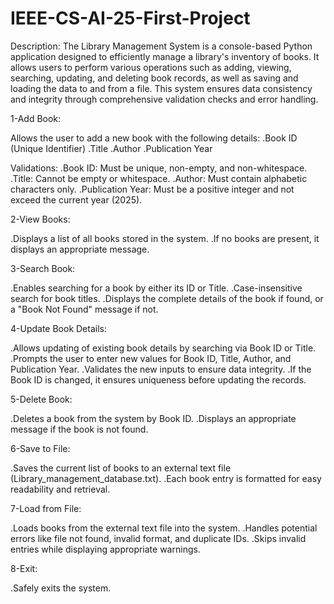 # IEEE-CS-AI-25-First-Project
 Description:
The Library Management System is a console-based Python application designed to efficiently manage a library's inventory of books. It allows users to perform various operations such as adding, viewing, searching, updating, and deleting book records, as well as saving and loading the data to and from a file. This system ensures data consistency and integrity through comprehensive validation checks and error handling. 


1-Add Book:

Allows the user to add a new book with the following details:
.Book ID (Unique Identifier)
.Title
.Author
.Publication Year

Validations:
.Book ID: Must be unique, non-empty, and non-whitespace.
.Title: Cannot be empty or whitespace.
.Author: Must contain alphabetic characters only.
.Publication Year: Must be a positive integer and not exceed the current year (2025).

2-View Books:

.Displays a list of all books stored in the system.
.If no books are present, it displays an appropriate message.

3-Search Book:

.Enables searching for a book by either its ID or Title.
.Case-insensitive search for book titles.
.Displays the complete details of the book if found, or a "Book Not Found" message if not.

4-Update Book Details:

.Allows updating of existing book details by searching via Book ID or Title.
.Prompts the user to enter new values for Book ID, Title, Author, and Publication Year.
.Validates the new inputs to ensure data integrity.
.If the Book ID is changed, it ensures uniqueness before updating the records.

5-Delete Book:

.Deletes a book from the system by Book ID.
.Displays an appropriate message if the book is not found.


6-Save to File:

.Saves the current list of books to an external text file (Library_management_database.txt).
.Each book entry is formatted for easy readability and retrieval.


7-Load from File:

.Loads books from the external text file into the system.
.Handles potential errors like file not found, invalid format, and duplicate IDs.
.Skips invalid entries while displaying appropriate warnings.

8-Exit:

.Safely exits the system.
